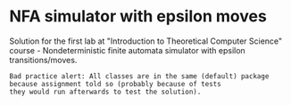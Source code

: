 NFA simulator with epsilon moves
==========

Solution for the first lab at "Introduction to Theoretical Computer Science" course - Nondeterministic finite automata
simulator with epsilon transitions/moves.

    Bad practice alert: All classes are in the same (default) package because assignment told so (probably because of tests
    they would run afterwards to test the solution).
